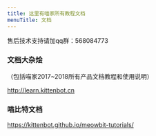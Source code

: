 ```yaml
---
title: 这里有喵家所有教程文档
menuTitle: 文档
---
```


售后技术支持请加qq群：568084773

### 文档大杂烩
（包括喵家2017~2018所有产品文档教程和使用说明）

http://learn.kittenbot.cn

### 喵比特文档

https://kittenbot.github.io/meowbit-tutorials/
